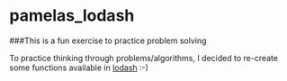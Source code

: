 # pamelas_lodash

###This is a fun exercise to practice problem solving

To practice thinking through problems/algorithms, I decided to re-create some functions available in
[lodash](https://lodash.com/docs) :-)
